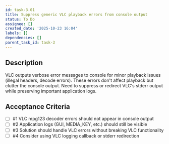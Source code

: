 ```yaml
---
id: task-3.01
title: Suppress generic VLC playback errors from console output
status: To Do
assignee: []
created_date: '2025-10-23 16:04'
labels: []
dependencies: []
parent_task_id: task-3
---
```


## Description

VLC outputs verbose error messages to console for minor playback issues (illegal headers, decode errors). These errors don't affect playback but clutter the console output. Need to suppress or redirect VLC's stderr output while preserving important application logs.

## Acceptance Criteria
<!-- AC:BEGIN -->
- [ ] #1 VLC mpg123 decoder errors should not appear in console output
- [ ] #2 Application logs (GUI, MEDIA_KEY, etc.) should still be visible
- [ ] #3 Solution should handle VLC errors without breaking VLC functionality
- [ ] #4 Consider using VLC logging callback or stderr redirection
<!-- AC:END -->
